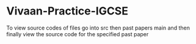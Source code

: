 # Vivaan-Practice-IGCSE

To view source codes of files go into src then past papers main and then finally view the source code for the specified past paper
